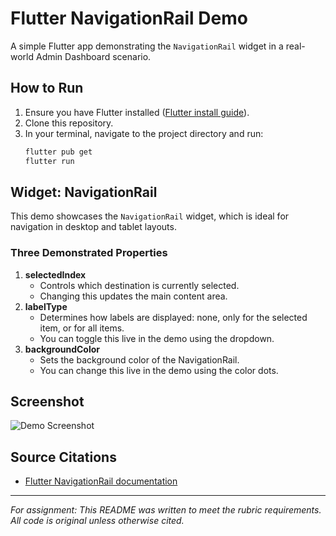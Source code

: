 # Flutter NavigationRail Demo

A simple Flutter app demonstrating the `NavigationRail` widget in a real-world Admin Dashboard scenario.

## How to Run

1. Ensure you have Flutter installed ([Flutter install guide](https://docs.flutter.dev/get-started/install)).
2. Clone this repository.
3. In your terminal, navigate to the project directory and run:
   ```sh
   flutter pub get
   flutter run
   ```

## Widget: NavigationRail

This demo showcases the `NavigationRail` widget, which is ideal for navigation in desktop and tablet layouts.

### Three Demonstrated Properties

1. **selectedIndex**
   - Controls which destination is currently selected.
   - Changing this updates the main content area.
2. **labelType**
   - Determines how labels are displayed: none, only for the selected item, or for all items.
   - You can toggle this live in the demo using the dropdown.
3. **backgroundColor**
   - Sets the background color of the NavigationRail.
   - You can change this live in the demo using the color dots.

## Screenshot

![Demo Screenshot](screenshot.png)

## Source Citations

- [Flutter NavigationRail documentation](https://api.flutter.dev/flutter/material/NavigationRail-class.html)

---

*For assignment: This README was written to meet the rubric requirements. All code is original unless otherwise cited.*
